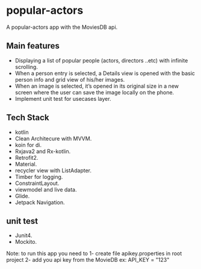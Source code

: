 # popular-actors
A popular-actors app with the MoviesDB api.

## Main features
- Displaying a list of popular people (actors, directors ..etc) with infinite scrolling.
- When a person entry is selected, a Details view is opened with the basic person info and grid view of his/her images.
- When an image is selected, it’s opened in its original size in a new screen where the user can save the image locally on the phone.
- Implement unit test for usecases layer.

## Tech Stack
- kotlin 
- Clean Architecure with MVVM.
- koin for di.
- Rxjava2 and Rx-kotlin.
- Retrofit2.
- Material.
- recycler view with ListAdapter.
- Timber for logging.
- ConstraintLayout.
- viewmodel and live data.
- Glide.
- Jetpack Navigation.

## unit test
- Junit4.
- Mockito.

Note:
to run this app you need to
1- create file apikey.properties in root project
2- add you api key from the MovieDB ex: API_KEY = "123"

 
